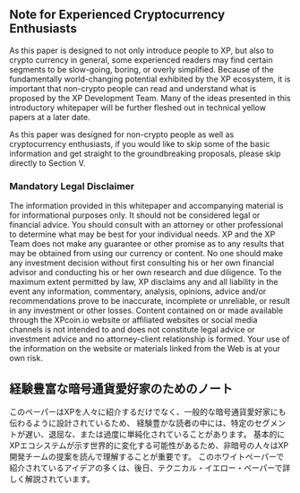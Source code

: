 ## Note for Experienced Cryptocurrency Enthusiasts
As this paper is designed to not only introduce people to XP, but also to crypto currency in general, some experienced readers may find certain segments to be slow-going, boring, or overly simplified.
Because of the fundamentally world-changing potential exhibited by the XP ecosystem, it is important that non-crypto people can read and understand what is proposed by the XP Development Team.
Many of the ideas presented in this introductory whitepaper will be further fleshed out in technical yellow papers at a later date.

As this paper was designed for non-crypto people as well as cryptocurrency enthusiasts,
if you would like to skip some of the basic information and get straight to the groundbreaking proposals, please skip directly to Section V.

### Mandatory Legal Disclaimer
The information provided in this whitepaper and accompanying material is for informational purposes only.
It should not be considered legal or financial advice.
You should consult with an attorney or other professional to determine what may be best for your individual needs.
XP and the XP Team does not make any guarantee or other promise as to any results that may be obtained from using our currency or content.
No one should make any investment decision without first consulting his or her own financial advisor and conducting his or her own research and due diligence.
To the maximum extent permitted by law, XP disclaims any and all liability in the event any information, commentary, analysis, opinions, advice and/or recommendations prove to be inaccurate, incomplete or unreliable, or result in any investment or other losses.
Content contained on or made available through the XPcoin.io website or affiliated websites or social media channels is not intended to and does not constitute legal advice or investment advice and no attorney-client relationship is formed.
Your use of the information on the website or materials linked from the Web is at your own risk.

## 経験豊富な暗号通貨愛好家のためのノート
このペーパーはXPを人々に紹介するだけでなく、一般的な暗号通貨愛好家にも伝わるように設計されているため、
経験豊かな読者の中には、特定のセグメントが遅い、退屈な、または過度に単純化されていることがあります。
基本的にXPエコシステムが示す世界的に変化する可能性があるため、非暗号の人々はXP開発チームの提案を読んで理解することが重要です。
このホワイトペーパーで紹介されているアイデアの多くは、後日、テクニカル・イエロー・ペーパーで詳しく解説されています。
